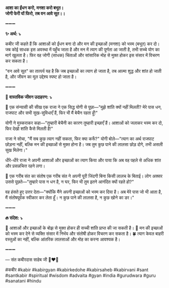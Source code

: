 **आशा का ईंधन करो, मनशा करो बभूत।**\
**जोगी फेरी यों फिरो, तब वन आवे सूत।।**

➖➖➖

**✨ अर्थ: ⤵**

कबीर जी कहते हैं कि आशाओं को ईंधन बना दो और मन की इच्छाओं (मनशा) को भस्म (बभूत) कर दो। जब कोई साधक इस अवस्था में पहुँच जाता है और मन में त्याग की पूर्णता आ जाती है, तभी सच्चे योग का मार्ग खुलता है।
फिर वह जोगी (साधक) चिंताओं और सांसारिक मोह से मुक्त होकर इस संसार में विचरण कर सकता है।

"वन आवे सूत" का तात्पर्य यह है कि जब इच्छाओं का त्याग हो जाता है, तब आत्मा शुद्ध और शांत हो जाती है, और जीवन का मूल उद्देश्य स्पष्ट हो जाता है।

➖➖➖

**🌾 वास्तविक जीवन उदाहरण: ⤵**

🔹 एक संन्यासी की सीख
एक राजा ने एक सिद्ध योगी से पूछा—"मुझे शांति क्यों नहीं मिलती? मेरे पास धन, राजपाट और सभी सुख-सुविधाएँ हैं, फिर भी मैं बेचैन रहता हूँ!"

योगी ने मुस्कराकर कहा—"तुम्हारी बेचैनी का कारण तुम्हारी इच्छाएँ हैं। आशाओं को जलाकर भस्म कर दो, फिर देखो शांति कैसे मिलती है!"

राजा ने सोचा, "मैं सब कुछ त्याग नहीं सकता, फिर क्या करूँ?"
योगी बोले—"त्याग का अर्थ राजपाट छोड़ना नहीं, बल्कि मन की इच्छाओं से मुक्त होना है। जब तुम कुछ पाने की लालसा छोड़ दोगे, तभी असली सुख मिलेगा।"

धीरे-धीरे राजा ने अपनी आशाओं और इच्छाओं का त्याग किया और पाया कि अब वह पहले से अधिक शांत और प्रसन्नचित्त रहने लगा।

🔹 एक गरीब संत का संतोष
एक गरीब संत ने अपनी पूरी जिंदगी बिना किसी लालच के बिताई। लोग अक्सर उससे पूछते—"तुम्हारे पास न धन है, न घर, फिर भी तुम इतने आनंदित क्यों रहते हो?"

वह हंसते हुए उत्तर देता—"क्योंकि मैंने अपनी इच्छाओं को भस्म कर दिया है। अब मेरे पास जो भी आता है, मैं संतोषपूर्वक स्वीकार कर लेता हूँ। न कुछ पाने की लालसा है, न कुछ खोने का डर।"

➖➖➖

**🔥 संदेश: ⤵**

🌿 आशाओं और इच्छाओं के बोझ से मुक्त होकर ही सच्ची शांति प्राप्त की जा सकती है।
💎 मन की इच्छाओं को भस्म कर देने से व्यक्ति संसार में निर्भय और संतोषी होकर विचरण कर सकता है।
🍀 त्याग केवल बाहरी वस्तुओं का नहीं, बल्कि आंतरिक लालसाओं और मोह का करना आवश्यक है।

➖➖➖

— संत कबीरदास साहेब जी 🙏❤️💯

#कबीर #kabir #kabirgyan #kabirkedohe #kabirsaheb #kabirvani #sant #santkabir #spiritual #wisdom #advaita #gyan #india #gurudwara #guru #sanatani #hindu
